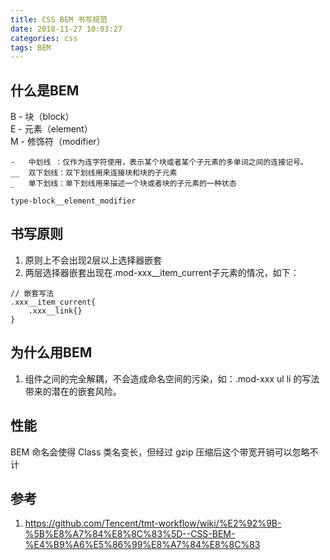 ```yaml
---
title: CSS BEM 书写规范
date: 2018-11-27 10:03:27
categories: css
tags: BEM
---
```

## 什么是BEM
B - 块（block）  
E - 元素（element）  
M - 修饰符（modifier）   
```
-   中划线 ：仅作为连字符使用，表示某个块或者某个子元素的多单词之间的连接记号。
__  双下划线：双下划线用来连接块和块的子元素
_   单下划线：单下划线用来描述一个块或者块的子元素的一种状态

type-block__element_modifier
```

## 书写原则
1. 原则上不会出现2层以上选择器嵌套
2. 两层选择器嵌套出现在.mod-xxx__item_current子元素的情况，如下：
```less
// 嵌套写法
.xxx__item_current{
    .xxx__link{}
}
```

## 为什么用BEM
1. 组件之间的完全解耦，不会造成命名空间的污染，如：.mod-xxx ul li 的写法带来的潜在的嵌套风险。

## 性能
BEM 命名会使得 Class 类名变长，但经过 gzip 压缩后这个带宽开销可以忽略不计

## 参考
1. https://github.com/Tencent/tmt-workflow/wiki/%E2%92%9B-%5B%E8%A7%84%E8%8C%83%5D--CSS-BEM-%E4%B9%A6%E5%86%99%E8%A7%84%E8%8C%83